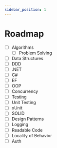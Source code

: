 ```yaml
---
sidebar_position: 1
---
```


# Roadmap

- [ ] Algorithms
  - [ ] Problem Solving
- [ ] Data Structures
- [ ] DDD
- [ ] .NET
- [ ] C#
- [ ] EF
- [ ] OOP
- [ ] Concurrency
- [ ] Testing
- [ ] Unit Testing
- [ ] xUnit
- [ ] SOLID
- [ ] Design Patterns
- [ ] Logging
- [ ] Readable Code
- [ ] Locality of Behavior
- [ ] Auth
